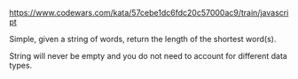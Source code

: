 https://www.codewars.com/kata/57cebe1dc6fdc20c57000ac9/train/javascript

Simple, given a string of words, return the length of the shortest word(s).

String will never be empty and you do not need to account for different data types.